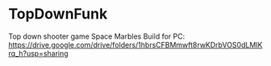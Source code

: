 # TopDownFunk
 Top down shooter game
Space Marbles
Build for PC: https://drive.google.com/drive/folders/1hbrsCFBMmwft8rwKDrbVOS0dLMlKrq_h?usp=sharing
